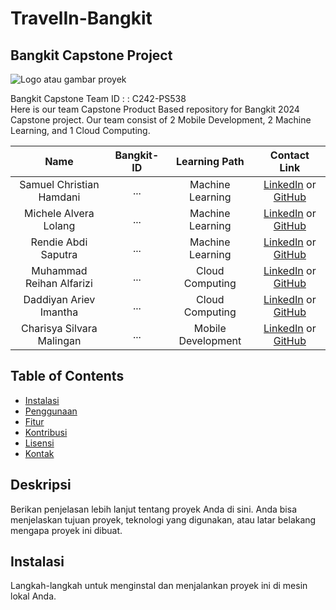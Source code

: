 # TravelIn-Bangkit
## Bangkit Capstone Project
![Logo atau gambar proyek](link-ke-gambar)

Bangkit Capstone Team ID : : C242-PS538	 <br>
Here is our team Capstone Product Based repository for Bangkit 2024 Capstone project. Our team consist of 2 Mobile Development, 2 Machine Learning, and 1 Cloud Computing.


|              Name              | Bangkit-ID |   Learning Path    |                                                       Contact Link                                                       |
| :----------------------------: | :--------: | :----------------: | :----------------------------------------------------------------------------------------------------------------------: |
| Samuel Christian Hamdani | ... |  Machine Learning |            [LinkedIn](..) or [GitHub](...)             |
| Michele Alvera Lolang | ... |  Machine Learning |            [LinkedIn](..) or [GitHub](...)             |
| Rendie Abdi Saputra | ... |  Machine Learning |            [LinkedIn](..) or [GitHub](...)             |
| Muhammad Reihan Alfarizi | ... |  Cloud Computing |            [LinkedIn](..) or [GitHub](...)             |
| Daddiyan Ariev Imantha | ... |  Cloud Computing |            [LinkedIn](..) or [GitHub](...)             |
| Charisya Silvara Malingan  | ... |  Mobile Development |            [LinkedIn](..) or [GitHub](...)             |


## Table of Contents
- [Instalasi](#installation)
- [Penggunaan](#usage)
- [Fitur](#features)
- [Kontribusi](#contributing)
- [Lisensi](#license)
- [Kontak](#contact)

## Deskripsi
Berikan penjelasan lebih lanjut tentang proyek Anda di sini. Anda bisa menjelaskan tujuan proyek, teknologi yang digunakan, atau latar belakang mengapa proyek ini dibuat.

## Instalasi
Langkah-langkah untuk menginstal dan menjalankan proyek ini di mesin lokal Anda.
